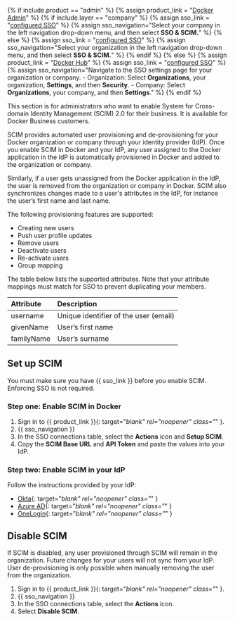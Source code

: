 {% if include.product == "admin" %}
  {% assign product_link = "[Docker Admin](https://admin.docker.com)" %}
  {% if include.layer == "company" %}
    {% assign sso_link = "[configured SSO](/admin/company/settings/sso-configuration/)" %}
    {% assign sso_navigation="Select your company in the left navigation drop-down menu, and then select **SSO & SCIM.**" %}
  {% else %}
    {% assign sso_link = "[configured SSO](/admin/organization/security-settings/sso-configuration/)" %}
    {% assign sso_navigation="Select your organization in the left navigation drop-down menu, and then select **SSO & SCIM.**" %}
  {% endif %}
{% else %}
  {% assign product_link = "[Docker Hub](https://hub.docker.com)" %}
  {% assign sso_link = "[configured SSO](/single-sign-on/configure/)" %}
  {% assign sso_navigation="Navigate to the SSO settings page for your organization or company.
    - Organization: Select **Organizations**, your organization, **Settings**, and then **Security**.
    - Company: Select **Organizations**, your company, and then **Settings**." %}
{% endif %}

This section is for administrators who want to enable System for Cross-domain Identity Management (SCIM) 2.0 for their business. It is available for Docker Business customers.

SCIM provides automated user provisioning and de-provisioning for your Docker organization or company through your identity provider (IdP).  Once you enable SCIM in Docker and your IdP, any user assigned to the Docker application in the IdP is automatically provisioned in Docker and added to the organization or company.

Similarly, if a user gets unassigned from the Docker application in the IdP, the user is removed from the organization or company in Docker. SCIM also synchronizes changes made to a user's attributes in the IdP, for instance the user’s first name and last name.

The following provisioning features are supported:
 - Creating new users
 - Push user profile updates
 - Remove users
 - Deactivate users
 - Re-activate users
 - Group mapping

The table below lists the supported attributes. Note that your attribute mappings must match for SSO to prevent duplicating your members.

| Attribute    | Description
|:---------------------------------------------------------------|:-------------------------------------------------------------------------------------------|
| username             | Unique identifier of the user (email)                                   |
| givenName                            | User’s first name |
| familyName |User’s surname                                              |

## Set up SCIM

You must make sure you have {{ sso_link }} before you enable SCIM. Enforcing SSO is not required.

### Step one: Enable SCIM in Docker

1. Sign in to {{ product_link }}{: target="_blank" rel="noopener" class="_" }.
2. {{ sso_navigation }}
3. In the SSO connections table, select the **Actions** icon and **Setup SCIM**.
4. Copy the **SCIM Base URL** and **API Token** and paste the values into your IdP.

### Step two: Enable SCIM in your IdP

Follow the instructions provided by your IdP:

- [Okta](https://help.okta.com/en-us/Content/Topics/Apps/Apps_App_Integration_Wizard_SCIM.htm){: target="_blank" rel="noopener" class="_" }
- [Azure AD](https://learn.microsoft.com/en-us/azure/databricks/administration-guide/users-groups/scim/aad#step-2-configure-the-enterprise-application){: target="_blank" rel="noopener" class="_" }
- [OneLogin](https://developers.onelogin.com/scim/create-app){: target="_blank" rel="noopener" class="_" }

## Disable SCIM

If SCIM is disabled, any user provisioned through SCIM will remain in the organization. Future changes for your users will not sync from your IdP. User de-provisioning is only possible when manually removing the user from the organization.

1. Sign in to {{ product_link }}{: target="_blank" rel="noopener" class="_" }.
2. {{ sso_navigation }}
3. In the SSO connections table, select the **Actions** icon.
4. Select **Disable SCIM**.